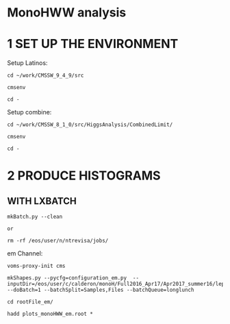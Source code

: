 MonoHWW analysis
================

# 1 SET UP THE ENVIRONMENT

Setup Latinos:

    cd ~/work/CMSSW_9_4_9/src

    cmsenv

    cd -


Setup combine:

    cd ~/work/CMSSW_8_1_0/src/HiggsAnalysis/CombinedLimit/

    cmsenv     

    cd -


# 2 PRODUCE HISTOGRAMS

WITH LXBATCH
------------

    mkBatch.py --clean
  
    or
    
    rm -rf /eos/user/n/ntrevisa/jobs/

em Channel:

    voms-proxy-init cms

    mkShapes.py --pycfg=configuration_em.py  --inputDir=/eos/user/c/calderon/monoH/Full2016_Apr17/Apr2017_summer16/lepSel__MCWeights__bSFLpTEffMulti__cleanTauMC__l2loose__hadd__l2tightOR__LepTrgFix__formulasMC__wwSel__monohSel__muccaAll_em/ --doBatch=1 --batchSplit=Samples,Files --batchQueue=longlunch

    cd rootFile_em/

    hadd plots_monoHWW_em.root *